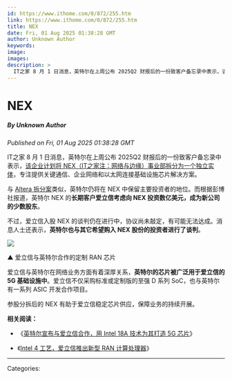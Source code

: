 ```yaml
---
id: https://www.ithome.com/0/872/255.htm
link: https://www.ithome.com/0/872/255.htm
title: NEX
date: Fri, 01 Aug 2025 01:38:28 GMT
author: Unknown Author
keywords: 
image: 
images: 
description: >
  IT之家 8 月 1 日消息，英特尔在上周公布 2025Q2 财报后的一份致客户备忘录中表示，该企业计划将 NEX（IT之家注：网络与边缘）事业部拆分为一个独立实体，专注提供关键通信、企业网络和以太网连接基础设施芯片解决方案。与 Altera 拆分案类似，英特尔仍将在 NEX 中保留主要投资者的地位。而根据彭博社报道，英特尔 NEX 的长期客户爱立信考虑向 NEX 投资数亿美元，成为新公司的少数股东。不过，爱立信入股 NEX 的谈判仍在进行中，协议尚未敲定，有可能无法达成。消息人士还表示，英特尔也与其它希望购入 NEX 股份的投资者进行了谈判。▲ 爱立信与英特尔合作的定制 RAN 芯片爱立信与英特尔在网络业务方面有着深厚关系，英特尔的芯片被广泛用于爱立信的 5G 基础设施中。爱立信不仅采购标准或定制版的至强 D 系列 SoC，也与英特尔有一系列 ASIC 开发合作项目。参股分拆后的 NEX 有助于爱立信稳定芯片供应，保障业务的持续开展。相关阅读：《英特尔宣布与爱立信合作，用 Intel 18A 技术为其打造 5G 芯片》《Intel 4 工艺，爱立信推出新型 RAN 计算处理器》
---
```

# NEX
##### By Unknown Author
_Published on Fri, 01 Aug 2025 01:38:28 GMT_

IT之家 8 月 1 日消息，英特尔在上周公布 2025Q2 财报后的一份致客户备忘录中表示，[该企业计划将 NEX（IT之家注：网络与边缘）事业部拆分为一个独立实体](https://www.ithome.com/0/870/882.htm)，专注提供关键通信、企业网络和以太网连接基础设施芯片解决方案。

与 [Altera 拆分案](https://www.ithome.com/0/845/236.htm)类似，英特尔仍将在 NEX 中保留主要投资者的地位。而根据彭博社报道，英特尔 NEX 的**长期客户爱立信考虑向 NEX 投资数亿美元，成为新公司的少数股东**。

不过，爱立信入股 NEX 的谈判仍在进行中，协议尚未敲定，有可能无法达成。消息人士还表示，**英特尔也与其它希望购入 NEX 股份的投资者进行了谈判**。

![](https://img.ithome.com/newsuploadfiles/2023/11/53bfdc02-2d85-4549-9d4a-07b840a89896.jpg?x-bce-process=image/format,f_auto)

▲ 爱立信与英特尔合作的定制 RAN 芯片

爱立信与英特尔在网络业务方面有着深厚关系，**英特尔的芯片被广泛用于爱立信的 5G 基础设施中**。爱立信不仅采购标准或定制版的至强 D 系列 SoC，也与英特尔有一系列 ASIC 开发合作项目。

参股分拆后的 NEX 有助于爱立信稳定芯片供应，保障业务的持续开展。

**相关阅读：**

-   《[英特尔宣布与爱立信合作，用 Intel 18A 技术为其打造 5G 芯片](https://www.ithome.com/0/708/163.htm)》
    
-   《[Intel 4 工艺，爱立信推出新型 RAN 计算处理器](https://www.ithome.com/0/735/772.htm)》

---
Categories: 